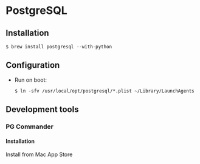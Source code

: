 # PostgreSQL

## Installation

```ShellSession
$ brew install postgresql --with-python
```

## Configuration

* Run on boot:
  ```ShellSession
  $ ln -sfv /usr/local/opt/postgresql/*.plist ~/Library/LaunchAgents
  ```

## Development tools

### PG Commander

#### Installation

Install from Mac App Store
